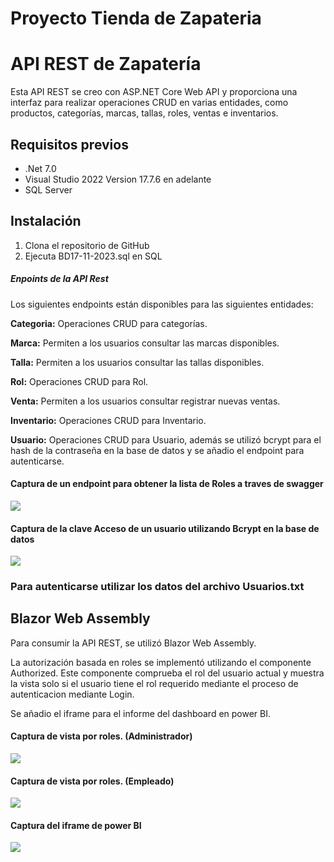 # Proyecto Tienda de Zapateria
# API REST de Zapatería

Esta API REST se creo con ASP.NET Core Web API y proporciona una interfaz para realizar operaciones CRUD en varias entidades, como productos, categorías, marcas, tallas, roles, ventas e inventarios.

## Requisitos previos

* .Net 7.0
* Visual Studio 2022 Version 17.7.6 en adelante
* SQL Server

## Instalación

1. Clona el repositorio de GitHub
2.  Ejecuta BD17-11-2023.sql en SQL

##### Enpoints de la API Rest

Los siguientes endpoints están disponibles para las siguientes entidades:

**Categoria:**  Operaciones CRUD para categorías.

**Marca:** Permiten a los usuarios consultar las marcas disponibles.

**Talla:** Permiten a los usuarios consultar las tallas disponibles.

**Rol:** Operaciones CRUD para Rol.

**Venta:** Permiten a los usuarios consultar registrar nuevas ventas.

**Inventario:** Operaciones CRUD para Inventario.

**Usuario:**  Operaciones CRUD para Usuario, además se utilizó bcrypt para el hash de la contraseña en la base de datos y se añadio el endpoint para autenticarse.

#### Captura de un endpoint para obtener la lista de Roles a traves de swagger
![](https://iili.io/JIqyaAQ.png)

#### Captura de la clave Acceso de un usuario utilizando Bcrypt en la base de datos
![](https://iili.io/JIBRXgs.jpg)

### Para autenticarse utilizar los datos del archivo Usuarios.txt

## Blazor Web Assembly

Para consumir la API REST, se utilizó Blazor Web Assembly.

La autorización basada en roles se implementó utilizando el componente Authorized. Este componente comprueba el rol del usuario actual y muestra la vista solo si el usuario tiene el rol requerido mediante el proceso de autenticacion mediante Login.

Se añadio el iframe para el informe del dashboard en power BI.

#### Captura de vista por roles. (Administrador)
![](https://iili.io/JIBTW0b.jpg)



#### Captura de vista por roles. (Empleado)
![](https://iili.io/JIBTw5Q.jpg)



#### Captura del iframe de power BI
![](https://iili.io/JIBITcx.png)

